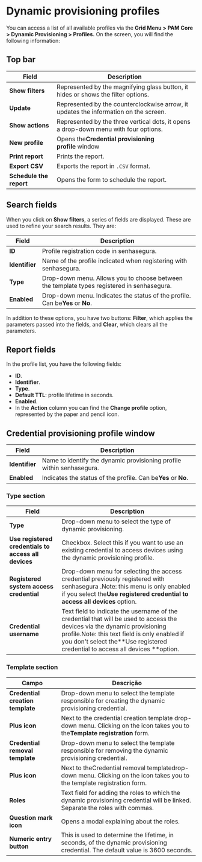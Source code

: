 # Dynamic provisioning profiles

You can access a list of all available profiles via the **Grid Menu > PAM Core > Dynamic Provisioning > Profiles.** On the screen, you will find the following information:

## Top bar

| Field                         | Description                                                                          |
| ----------------------------- | ------------------------------------------------------------------------------------ |
| **Show filters**        | Represented by the magnifying glass button, it hides or shows the filter options.    |
| **Update**              | Represented by the counterclockwise arrow, it updates the information on the screen. |
| **Show actions**        | Represented by the three vertical dots, it opens a drop-down menu with four options. |
| **New profile**         | Opens the**Credential provisioning profile** window                           |
| **Print report**        | Prints the report.                                                                   |
| **Export CSV**          | Exports the report in `.CSV` format.                                               |
| **Schedule the report** | Opens the form to schedule the report.                                               |

## Search fields

When you click on **Show filters**, a series of fields are displayed. These are used to refine your search results. They are:

| Field                | Description                                                                                |
| -------------------- | ------------------------------------------------------------------------------------------ |
| **ID**         | Profile registration code in senhasegura.                                                  |
| **Identifier** | Name of the profile indicated when registering with senhasegura.                           |
| **Type**       | Drop-down menu. Allows you to choose between the template types registered in senhasegura. |
| **Enabled**    | Drop-down menu. Indicates the status of the profile. Can be**Yes** or **No**.  |

In addition to these options, you have two buttons: **Filter**, which applies the parameters passed into the fields, and **Clear**, which clears all the parameters.

## Report fields

In the profile list, you have the following fields:

* **ID**.
* **Identifier**.
* **Type**.
* **Default TTL**: profile lifetime in seconds.
* **Enabled**.
* In the **Action** column you can find the **Change profile** option, represented by the paper and pencil icon.

## Credential provisioning profile window

| Field                | Description                                                               |
| -------------------- | ------------------------------------------------------------------------- |
| **Identifier** | Name to identify the dynamic provisioning profile within senhasegura.     |
| **Enabled**    | Indicates the status of the profile. Can be**Yes** or **No**. |

### Type section

| Field                                                      | Description                                                                                                                                                                                                                                                  |
| ---------------------------------------------------------- | ------------------------------------------------------------------------------------------------------------------------------------------------------------------------------------------------------------------------------------------------------------ |
| **Type**                                             | Drop-down menu to select the type of dynamic provisioning.                                                                                                                                                                                                   |
| **Use registered credentials to access all devices** | Checkbox. Select this if you want to use an existing credential to access devices using the dynamic provisioning profile.                                                                                                                                    |
| **Registered system access credential**              | Drop-down menu for selecting the access credential previously registered with senhasegura .Note: this menu is only enabled if you select the**Use registered credential to access all devices** option.                                                |
| **Credential username**                              | Text field to indicate the username of the credential that will be used to access the devices via the dynamic provisioning profile.Note: this text field is only enabled if you don't select the**Use registered credential to access all devices **option. |

### Template section

| Campo                                  | Descrição                                                                                                                         |
| -------------------------------------- | ----------------------------------------------------------------------------------------------------------------------------------- |
| **Credential creation template** | Drop-down menu to select the template responsible for creating the dynamic provisioning credential.                                 |
| **Plus icon**                    | Next to the credential creation template drop-down menu. Clicking on the icon takes you to the**Template registration** form. |
| **Credential removal template**  | Drop-down menu to select the template responsible for removing the dynamic provisioning credential.                                 |
| **Plus icon**                    | Next to theCredential removal templatedrop-down menu. Clicking on the icon takes you to the template registration form.             |
| **Roles**                        | Text field for adding the roles to which the dynamic provisioning credential will be linked. Separate the roles with commas.        |
| **Question mark icon**           | Opens a modal explaining about the roles.                                                                                           |
| **Numeric entry button**         | This is used to determine the lifetime, in seconds, of the dynamic provisioning credential. The default value is 3600 seconds.      |
